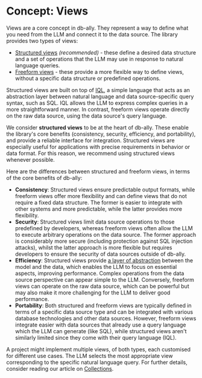 # Concept: Views

Views are a core concept in db-ally. They represent a way to define what you need from the LLM and connect it to the data source. The library provides two types of views:

* [Structured views](structured_views.md) *(recommended)* - these define a desired data structure and a set of operations that the LLM may use in response to natural language queries.
* [Freeform views](freeform_views.md) - these provide a more flexible way to define views, without a specific data structure or predefined operations.

Structured views are built on top of [IQL](iql.md), a simple language that acts as an abstraction layer between natural language and data source-specific query syntax, such as SQL. IQL allows the LLM to express complex queries in a more straightforward manner. In contrast, freeform views operate directly on the raw data source, using the data source's query language.

We consider **structured views** to be at the heart of db-ally. These enable the library's core benefits (consistency, security, efficiency, and portability), and provide a reliable interface for integration. Structured views are especially useful for applications with precise requirements in behavior or data format. For this reason, we recommend using structured views whenever possible.

Here are the differences between structured and freeform views, in terms of the core benefits of db-ally:

* **Consistency**: Structured views ensure predictable output formats, while freeform views offer more flexibility and can define views that do not require a fixed data structure. The former is easier to integrate with other systems and more predictable, while the latter provides more flexibility.
* **Security**: Structured views limit data source operations to those predefined by developers, whereas freeform views often allow the LLM to execute arbitrary operations on the data source. The former approach is considerably more secure (including protection against SQL injection attacks), whilst the latter approach is more flexible but requires developers to ensure the security of data sources outside of db-ally.
* **Efficiency**: Structured views provide [a layer of abstraction](iql.md) between the model and the data, which enables the LLM to focus on essential aspects, improving performance. Complex operations from the data source perspective can appear simple to the LLM. Conversely, freeform views can operate on the raw data source, which can be powerful but may also make it more challenging for the LLM to deliver good performance.
* **Portability**: Both structured and freeform views are typically defined in terms of a specific data source type and can be integrated with various database technologies and other data sources. However, freeform views integrate easier with data sources that already use a query language which the LLM can generate (like SQL), while structured views aren't similarly limited since they come with their query language (IQL).

A project might implement multiple views, of both types, each customised for different use cases. The LLM selects the most appropriate view corresponding to the specific natural language query. For further details, consider reading our article on [Collections](collections.md).